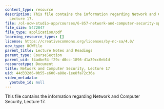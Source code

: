 ```yaml
---
content_type: resource
description: This file contains the information regarding Network and Computer Security,
  Lecture 17.
file: /ol-ocw-studio-app/courses/6-857-network-and-computer-security-spring-2014/44d332d60b55e600a88e1ee8fa72c36a_MIT6_857S14_Lec17.pdf
file_size: 5472047
file_type: application/pdf
learning_resource_types: []
license: https://creativecommons.org/licenses/by-nc-sa/4.0/
ocw_type: OCWFile
parent_title: Lecture Notes and Readings
parent_type: CourseSection
parent_uid: f4adbe54-f29c-d0cc-1896-d1a39cc0eb1d
resourcetype: Document
title: Network and Computer Security, Lecture 17
uid: 44d332d6-0b55-e600-a88e-1ee8fa72c36a
video_metadata:
  youtube_id: null
---
```

This file contains the information regarding Network and Computer Security, Lecture 17.